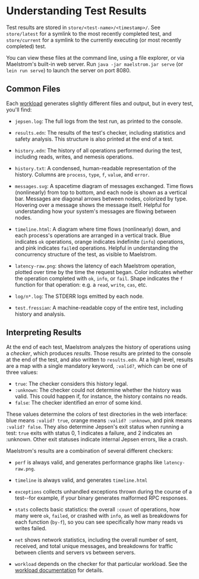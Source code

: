 # Understanding Test Results

Test results are stored in `store/<test-name>/<timestamp>/`. See `store/latest`
for a symlink to the most recently completed test, and `store/current` for a
symlink to the currently executing (or most recently completed) test.

You can view these files at the command line, using a file explorer, or via
Maelstrom's built-in web server. Run `java -jar maelstrom.jar serve` (or `lein
run serve`) to launch the server on port 8080.

## Common Files

Each [workload](workloads.md) generates slightly different files and output,
but in every test, you'll find:

- `jepsen.log`: The full logs from the test run, as printed to the console.

- `results.edn`: The results of the test's checker, including statistics and
  safety analysis. This structure is also printed at the end of a test.

- `history.edn`: The history of all operations performed during the test, including reads, writes, and nemesis operations.

- `history.txt`: A condensed, human-readable representation of the history.
  Columns are `process`, `type`, `f`, `value`, and `error`.

- `messages.svg`: A spacetime diagram of messages exchanged. Time flows
  (nonlinearly) from top to bottom, and each node is shown as a vertical bar.
  Messages are diagonal arrows between nodes, colorized by type. Hovering over
  a message shows the message itself. Helpful for understanding how your
  system's messages are flowing between nodes.

- `timeline.html`: A diagram where time flows (nonlinearly) down, and each
  process's operations are arranged in a vertical track. Blue indicates `ok`
  operations, orange indicates indefinite (`info`) operations, and pink
  indicates `fail`ed operations. Helpful in understanding the concurrency
  structure of the test, as visible to Maelstrom.

- `latency-raw.png`: shows the latency of each Maelstrom operation, plotted
  over time by the time the request began. Color indicates whether the
  operation completed with `ok`, `info`, or `fail`. Shape indicates the `f`
  function for that operation: e.g. a `read`, `write`, `cas`, etc.

- `log/n*.log`: The STDERR logs emitted by each node.

- `test.fressian`: A machine-readable copy of the entire test, including
  history and analysis.

## Interpreting Results

At the end of each test, Maelstrom analyzes the history of operations using a
*checker*, which produces *results*. Those results are printed to the console
at the end of the test, and also written to `results.edn`. At a high level,
results are a map with a single mandatory keyword, `:valid?`, which can be one
of three values:

- `true`: The checker considers this history legal.
- `:unknown`: The checker could not determine whether the history was valid.
  This could happen if, for instance, the history contains no reads.
- `false`: The checker identified an error of some kind.

These values determine the colors of test directories in the web interface:
blue means `:valid? true`, orange means `:valid? :unknown`, and pink means
`:valid? false`. They also determine Jepsen's exit status when running a test:
`true` exits with status 0, 1 indicates a failure, and 2 indicates an :unknown.
Other exit statuses indicate internal Jepsen errors, like a crash.

Maelstrom's results are a combination of several different checkers:

- `perf` is always valid, and generates performance graphs like
  `latency-raw.png`.

- `timeline` is always valid, and generates `timeline.html`

- `exceptions` collects unhandled exceptions thrown during the course of a test--for example, if your binary generates malformed RPC responses.

- `stats` collects basic statistics: the overall `:count` of operations, how
  many were `ok`, `failed`, or crashed with `info`, as well as breakdowns for
  each function (`by-f`), so you can see specifically how many reads vs writes
  failed.

- `net` shows network statistics, including the overall number of sent,
  received, and total unique messages, and breakdowns for traffic between
  clients and servers vs between servers.

- `workload` depends on the checker for that particular workload. See the
  [workload documentation](workloads.md) for details.

